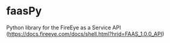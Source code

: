 # faasPy

Python library for the FireEye as a Service API (https://docs.fireeye.com/docs/shell.html?hrid=FAAS_1.0.0_API)